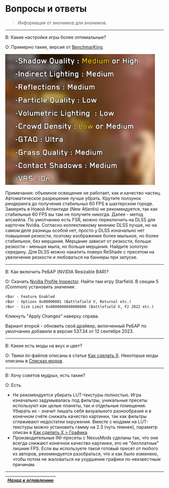# Вопросы и ответы

> Информация от анонимов для анонимов.

------

В: Какие настройки игры более оптимальные?

О: Примерно такие, версия от [BenchmarKing](https://www.youtube.com/@benchmarking4386).

![](Вопросы-ответы/Оптимальные-настройки.png)

Примечания: объемное освещение не работает, как и качество частиц. Автоматическое разрешение лучше убрать. Крутите ползунок рендеринга до получения стабильных 60 FPS в шахтерском городе. Замерять в Новой Атлантиде (New Atlantis) не рекомендуется, так как стабильные 60 FPS вы там не получите никогда. Далее - метод апскейла. По умолчанию есть FSR, можно переключить на DLSS для карточек Nvidia. Согласно коллективному мнению DLSS лучше, но на самом деле разницы особой нет, просто у DLSS изначально нет повышения резкости, поэтому изображение более мыльное, но более стабильное, без мерцания. Мерцание зависит от резкости, больше резкости - меньше мыла, но больше мерцания. Найдите золотую середину. Для DLSS можно накатить поверх ReShade с пресетом на увеличение резкости и любоваться на баннеры при запуске.

------

В: Как включить РеБАР (NVIDIA Resizable BAR)?

О: Скачать [Nvidia Profile Inspector](https://github.com/Orbmu2k/nvidiaProfileInspector/releases/latest). Найти там игру Starfield. В секции 5 (Common) установить значения:
```
rBar - Feature Enabled
rBar - Options 0x00000001 (Battlefield V, Returnal etc.)
rBar - Size Limit 0x0000000040000000 (Battlefield V, F2 2022 etc.)
```
Кликнуть "Apply Changes" наверху справа.

Вариант второй - обновить свой драйвер, включенный РеБАР по умолчанию добавили в версии 537.34 от 12 сентября 2023.

------

В: Какие есть моды на вкус и цвет?

О: Твики ini-файлов описаны в статье [Как сделать X](Как-сделать-X.md). Некоторые моды описаны в [Списках модов](../Моддинг/Списки-модов.md).

------

В: Хочу советов мудрых, есть такие?

О: Есть.

+ Не рекомендуется убирать LUT-текстуры полностью. Игра изначально задумывалась под фильтры, уникальные пресеты используют как целые планеты, так и отдельные помещения. Убирать их - значит лишать себя визуального разнообразия и в конечном счёте снижать качество картинки, так как фильтры сглаживают недостатки окружения. Вместе с модами на LUT-текстуры можно установить гамму на 2.3 (чуть темнее), параметр описан в [Как сделать X > Графика](Как-сделать-X.md#графика).
+ Производительные INI-пресеты с NexusMods сделаны так, что они всегда снижают конечное качество картинки, это не "бесплатные" лишние FPS. Если вы используете такой готовый пресет от любого из авторов, рекомендуется разобраться, что и как было изменено, чтобы потом не жаловаться на ухудшение графики по неизвестным причинам.

------

|[*Назад к оглавлению*](https://github.com/Meridiano/Starfield-Head)|
|:---:|